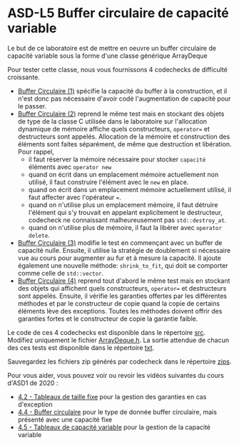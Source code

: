 # ASD-L5 Buffer circulaire de capacité variable

Le but de ce laboratoire est de mettre en oeuvre un buffer circulaire de capacité variable sous la forme d'une classe générique ArrayDeque<T>

Pour tester cette classe, nous vous fournissons 4 codechecks de difficulté croissante. 

* [Buffer Circulaire (1)](https://codecheck.io/files/2104260833a69wz83ptbn5rt1m1o9mdgi98) spécifie la capacité 
  du buffer à la construction, et il n'est donc pas nécessaire d'avoir codé l'augmentation de capacité pour le 
  passer. 
* [Buffer Circulaire (2)](https://codecheck.io/files/2104260838dzzrkmsyltbns00m7ylp0f8q0)
  reprend le même test mais en stockant des objets de type de la classe C utilisée dans le 
  laboratoire sur l'allocation dynamique de mémoire affiche quels constructeurs, 
  `operator=` et destructeurs sont appelés. Allocation de la mémoire et construction des 
  éléments sont faites séparément, de même que destruction et libération. Pour rappel, 
    * il faut réserver la mémoire nécessaire pour stocker `capacité` éléments avec `operator new`
    * quand on écrit dans un emplacement mémoire actuellement non utilisé, il faut construire l'élément avec le `new` en place. 
    * quand on écrit dans un emplacement mémoire actuellement utilisé, il faut affecter avec l'opérateur `=`. 
    * quand on n'utilise plus un emplacement mémoire, il faut détruire l'élément qui s'y trouvait en appelant explicitement le destructeur, codecheck ne connaissant malheureusement pas `std::destroy_at`. 
    * quand on n'utilise plus de mémoire, il faut la libérer avec `operator delete`.
* [Buffer Circulaire (3)](https://codecheck.io/files/2104260839ci3p47azayry7cxu4mz90ku7s) 
  modifie le test en commençant avec un buffer de capacité nulle. Ensuite, il utilise 
  la stratégie de doublement si nécessaire vue au cours pour augmenter au fur et à mesure 
  la capacité. Il ajoute également une nouvelle méthode: `shrink_to_fit`, qui doit se 
  comporter comme celle de `std::vector`.
* [Buffer Circulaire (4)](https://codecheck.io/files/2104260840ca196gxe4wqd4k8h1kj84b79w)
  reprend tout d'abord le même test mais en stockant des objets qui affichent quels 
  constructeurs, `operator=` et destructeurs sont appelés. Ensuite, il vérifie les 
  garanties offertes par les différentes méthodes et par le constructeur de copie 
  quand la copie de certains éléments lève des exceptions. Toutes les méthodes doivent 
  offrir des garanties fortes et le constructeur de copie la garantie faible. 

Le code de ces 4 codechecks est disponible dans le répertoire [src](./src). Modifiez uniquement le fichier [ArrayDeque.h](./src/ArrayDeque.h). La sortie attendue de chacun des ces tests est disponible dans le répertoire [txt](./txt). 

Sauvegardez les fichiers zip générés par codecheck dans le répertoire [zips](./zips).

Pour vous aider, vous pouvez voir ou revoir les vidéos suivantes du cours d'ASD1 de 2020 : 

* [4.2 - Tableaux de taille fixe](https://tinyurl.com/yc88dntx) pour la gestion des garanties
  en cas d'exception
* [4.4 - Buffer circulaire](https://tinyurl.com/y9fb3bmm) pour le type de donnée buffer circulaire,
  mais présenté avec une capacité fixe
* [4.5 - Tableaux de capacité variable](https://tinyurl.com/yctdn646) pour la gestion de la 
capacité variable
